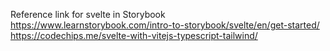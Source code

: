 Reference link for svelte in Storybook
https://www.learnstorybook.com/intro-to-storybook/svelte/en/get-started/
https://codechips.me/svelte-with-vitejs-typescript-tailwind/
